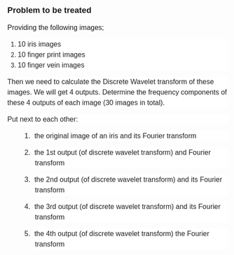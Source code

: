 <div class=WordSection1>

<p class=MsoNormal style='line-height:150%'><b><span style='font-size:14.0pt;
line-height:150%;font-family:"Arial",sans-serif'>Problem to be treated<o:p></o:p></span></b></p>

<p class=MsoNormal style='line-height:150%'><span style='font-size:12.0pt;
line-height:150%;font-family:"Arial",sans-serif'>Providing the following
images;<o:p></o:p></span></p>

<ol start=1 type=1>
 <li class=MsoNormal style='color:#222222;mso-margin-top-alt:auto;mso-margin-bottom-alt:
     auto;line-height:150%;mso-list:l1 level1 lfo1;background:white'><span
     style='font-size:12.0pt;line-height:150%;font-family:"Arial",sans-serif;
     mso-fareast-font-family:"Times New Roman"'>10 iris images<o:p></o:p></span></li>
 <li class=MsoNormal style='color:#222222;mso-margin-top-alt:auto;mso-margin-bottom-alt:
     auto;line-height:150%;mso-list:l1 level1 lfo1;background:white'><span
     style='font-size:12.0pt;line-height:150%;font-family:"Arial",sans-serif;
     mso-fareast-font-family:"Times New Roman"'>10 finger print images<o:p></o:p></span></li>
 <li class=MsoNormal style='color:#222222;mso-margin-top-alt:auto;mso-margin-bottom-alt:
     auto;line-height:150%;mso-list:l1 level1 lfo1;background:white'><span
     style='font-size:12.0pt;line-height:150%;font-family:"Arial",sans-serif;
     mso-fareast-font-family:"Times New Roman"'>10 finger vein images<o:p></o:p></span></li>
</ol>

<p class=MsoNormal style='mso-margin-top-alt:auto;mso-margin-bottom-alt:auto;
line-height:150%;background:white'><span style='font-size:12.0pt;line-height:
150%;font-family:"Arial",sans-serif;mso-fareast-font-family:"Times New Roman";
color:#222222'>Then we need to calculate the Discrete Wavelet transform of
these images. We will get 4 outputs. Determine the frequency components of
these 4 outputs of each image (30 images in total).<o:p></o:p></span></p>

<p class=MsoNormal style='margin-bottom:0in;margin-bottom:.0001pt;line-height:
150%;background:white'><span style='font-size:12.0pt;line-height:150%;
font-family:"Arial",sans-serif;mso-fareast-font-family:"Times New Roman";
color:#222222'>Put next to each other:<o:p></o:p></span></p>

<p class=MsoNormal style='mso-margin-top-alt:auto;mso-margin-bottom-alt:auto;
margin-left:47.25pt;text-indent:-.25in;line-height:150%;mso-list:l0 level1 lfo2;
tab-stops:list .5in;background:white'><![if !supportLists]><span
style='font-size:12.0pt;line-height:150%;font-family:"Arial",sans-serif;
mso-fareast-font-family:Arial;color:#222222'><span style='mso-list:Ignore'>1.<span
style='font:7.0pt "Times New Roman"'>&nbsp;&nbsp;&nbsp; </span></span></span><![endif]><span
style='font-size:12.0pt;line-height:150%;font-family:"Arial",sans-serif;
mso-fareast-font-family:"Times New Roman";color:#222222'>the original image of
an iris and its Fourier transform<o:p></o:p></span></p>

<p class=MsoNormal style='mso-margin-top-alt:auto;mso-margin-bottom-alt:auto;
margin-left:47.25pt;text-indent:-.25in;line-height:150%;mso-list:l0 level1 lfo2;
tab-stops:list .5in;background:white'><![if !supportLists]><span
style='font-size:12.0pt;line-height:150%;font-family:"Arial",sans-serif;
mso-fareast-font-family:Arial;color:#222222'><span style='mso-list:Ignore'>2.<span
style='font:7.0pt "Times New Roman"'>&nbsp;&nbsp;&nbsp; </span></span></span><![endif]><span
style='font-size:12.0pt;line-height:150%;font-family:"Arial",sans-serif;
mso-fareast-font-family:"Times New Roman";color:#222222'>the 1st output (of
discrete wavelet transform)&nbsp;and Fourier transform<o:p></o:p></span></p>

<p class=MsoNormal style='mso-margin-top-alt:auto;mso-margin-bottom-alt:auto;
margin-left:47.25pt;text-indent:-.25in;line-height:150%;mso-list:l0 level1 lfo2;
tab-stops:list .5in;background:white'><![if !supportLists]><span
style='font-size:12.0pt;line-height:150%;font-family:"Arial",sans-serif;
mso-fareast-font-family:Arial;color:#222222'><span style='mso-list:Ignore'>3.<span
style='font:7.0pt "Times New Roman"'>&nbsp;&nbsp;&nbsp; </span></span></span><![endif]><span
style='font-size:12.0pt;line-height:150%;font-family:"Arial",sans-serif;
mso-fareast-font-family:"Times New Roman";color:#222222'>the 2nd output (of
discrete wavelet transform)&nbsp;and its Fourier transform<o:p></o:p></span></p>

<p class=MsoNormal style='mso-margin-top-alt:auto;mso-margin-bottom-alt:auto;
margin-left:47.25pt;text-indent:-.25in;line-height:150%;mso-list:l0 level1 lfo2;
tab-stops:list .5in;background:white'><![if !supportLists]><span
style='font-size:12.0pt;line-height:150%;font-family:"Arial",sans-serif;
mso-fareast-font-family:Arial;color:#222222'><span style='mso-list:Ignore'>4.<span
style='font:7.0pt "Times New Roman"'>&nbsp;&nbsp;&nbsp; </span></span></span><![endif]><span
style='font-size:12.0pt;line-height:150%;font-family:"Arial",sans-serif;
mso-fareast-font-family:"Times New Roman";color:#222222'>the 3rd output (of
discrete wavelet transform)&nbsp;and its Fourier transform<o:p></o:p></span></p>

<p class=MsoNormal style='mso-margin-top-alt:auto;mso-margin-bottom-alt:auto;
margin-left:47.25pt;text-indent:-.25in;line-height:150%;mso-list:l0 level1 lfo2;
tab-stops:list .5in;background:white'><![if !supportLists]><span
style='font-size:12.0pt;line-height:150%;font-family:"Arial",sans-serif;
mso-fareast-font-family:Arial;color:#222222'><span style='mso-list:Ignore'>5.<span
style='font:7.0pt "Times New Roman"'>&nbsp;&nbsp;&nbsp; </span></span></span><![endif]><span
style='font-size:12.0pt;line-height:150%;font-family:"Arial",sans-serif;
mso-fareast-font-family:"Times New Roman";color:#222222'>the 4th output (of
discrete wavelet transform)&nbsp;the Fourier transform<o:p></o:p></span></p>

</div>
